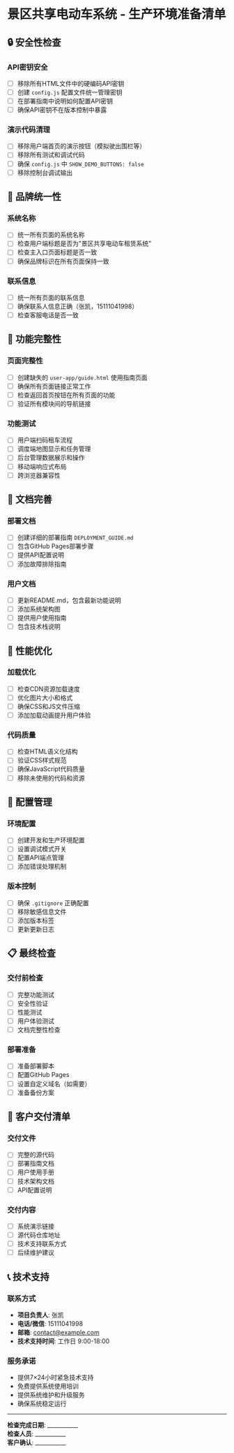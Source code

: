# 景区共享电动车系统 - 生产环境准备清单

## 🔒 安全性检查

### API密钥安全
- [ ] 移除所有HTML文件中的硬编码API密钥
- [ ] 创建 `config.js` 配置文件统一管理密钥
- [ ] 在部署指南中说明如何配置API密钥
- [ ] 确保API密钥不在版本控制中暴露

### 演示代码清理
- [ ] 移除用户端首页的演示按钮（模拟驶出围栏等）
- [ ] 移除所有测试和调试代码
- [ ] 确保 `config.js` 中 `SHOW_DEMO_BUTTONS: false`
- [ ] 移除控制台调试输出

## 🎨 品牌统一性

### 系统名称
- [ ] 统一所有页面的系统名称
- [ ] 检查用户端标题是否为"景区共享电动车租赁系统"
- [ ] 检查主入口页面标题是否一致
- [ ] 确保品牌标识在所有页面保持一致

### 联系信息
- [ ] 统一所有页面的联系信息
- [ ] 确保联系人信息正确（张凯，15111041998）
- [ ] 检查客服电话是否一致

## 📱 功能完整性

### 页面完整性
- [ ] 创建缺失的 `user-app/guide.html` 使用指南页面
- [ ] 确保所有页面链接正常工作
- [ ] 检查返回首页按钮在所有页面的功能
- [ ] 验证所有模块间的导航链接

### 功能测试
- [ ] 用户端扫码租车流程
- [ ] 调度端地图显示和任务管理
- [ ] 后台管理数据展示和操作
- [ ] 移动端响应式布局
- [ ] 跨浏览器兼容性

## 📄 文档完善

### 部署文档
- [ ] 创建详细的部署指南 `DEPLOYMENT_GUIDE.md`
- [ ] 包含GitHub Pages部署步骤
- [ ] 提供API配置说明
- [ ] 添加故障排除指南

### 用户文档
- [ ] 更新README.md，包含最新功能说明
- [ ] 添加系统架构图
- [ ] 提供用户使用指南
- [ ] 包含技术栈说明

## 🚀 性能优化

### 加载优化
- [ ] 检查CDN资源加载速度
- [ ] 优化图片大小和格式
- [ ] 确保CSS和JS文件压缩
- [ ] 添加加载动画提升用户体验

### 代码质量
- [ ] 检查HTML语义化结构
- [ ] 验证CSS样式规范
- [ ] 确保JavaScript代码质量
- [ ] 移除未使用的代码和资源

## 🔧 配置管理

### 环境配置
- [ ] 创建开发和生产环境配置
- [ ] 设置调试模式开关
- [ ] 配置API端点管理
- [ ] 添加错误处理机制

### 版本控制
- [ ] 确保 `.gitignore` 正确配置
- [ ] 移除敏感信息文件
- [ ] 添加版本标签
- [ ] 更新更新日志

## 📋 最终检查

### 交付前检查
- [ ] 完整功能测试
- [ ] 安全性验证
- [ ] 性能测试
- [ ] 用户体验测试
- [ ] 文档完整性检查

### 部署准备
- [ ] 准备部署脚本
- [ ] 配置GitHub Pages
- [ ] 设置自定义域名（如需要）
- [ ] 准备备份方案

## 🎯 客户交付清单

### 交付文件
- [ ] 完整的源代码
- [ ] 部署指南文档
- [ ] 用户使用手册
- [ ] 技术架构文档
- [ ] API配置说明

### 交付内容
- [ ] 系统演示链接
- [ ] 源代码仓库地址
- [ ] 技术支持联系方式
- [ ] 后续维护建议

## 📞 技术支持

### 联系方式
- **项目负责人**: 张凯
- **电话/微信**: 15111041998
- **邮箱**: contact@example.com
- **技术支持时间**: 工作日 9:00-18:00

### 服务承诺
- 提供7×24小时紧急技术支持
- 免费提供系统使用培训
- 提供系统维护和升级服务
- 确保系统稳定运行

---

**检查完成日期**: ___________  
**检查人员**: ___________  
**客户确认**: ___________ 